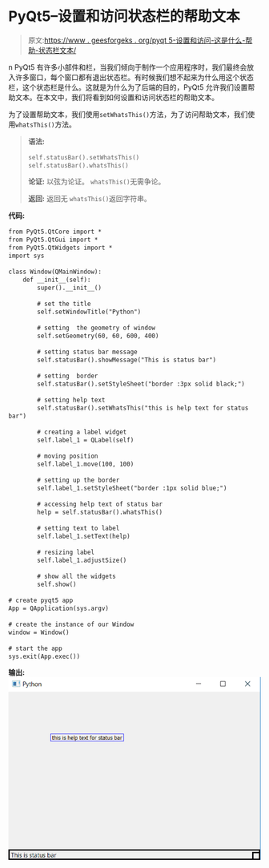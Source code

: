 # PyQt5–设置和访问状态栏的帮助文本

> 原文:[https://www . geesforgeks . org/pyqt 5-设置和访问-这是什么-帮助-状态栏文本/](https://www.geeksforgeeks.org/pyqt5-setting-and-accessing-whats-this-help-text-for-status-bar/)

n PyQt5 有许多小部件和栏，当我们倾向于制作一个应用程序时，我们最终会放入许多窗口，每个窗口都有退出状态栏。有时候我们想不起来为什么用这个状态栏，这个状态栏是什么。这就是为什么为了后端的目的，PyQt5 允许我们设置帮助文本。在本文中，我们将看到如何设置和访问状态栏的帮助文本。

为了设置帮助文本，我们使用`setWhatsThis()`方法，为了访问帮助文本，我们使用`whatsThis()`方法。

> **语法:**
> 
> ```
> self.statusBar().setWhatsThis()
> self.statusBar().whatsThis()
> 
> ```
> 
> **论证:**
> 以弦为论证。
> `whatsThis()`无需争论。
> 
> **返回:**
> 返回无
> `whatsThis()`返回字符串。

**代码:**

```
from PyQt5.QtCore import * 
from PyQt5.QtGui import * 
from PyQt5.QtWidgets import * 
import sys

class Window(QMainWindow):
    def __init__(self):
        super().__init__()

        # set the title
        self.setWindowTitle("Python")

        # setting  the geometry of window
        self.setGeometry(60, 60, 600, 400)

        # setting status bar message
        self.statusBar().showMessage("This is status bar")

        # setting  border
        self.statusBar().setStyleSheet("border :3px solid black;")

        # setting help text
        self.statusBar().setWhatsThis("this is help text for status bar")

        # creating a label widget
        self.label_1 = QLabel(self)

        # moving position
        self.label_1.move(100, 100)

        # setting up the border
        self.label_1.setStyleSheet("border :1px solid blue;")

        # accessing help text of status bar
        help = self.statusBar().whatsThis()

        # setting text to label
        self.label_1.setText(help)

        # resizing label
        self.label_1.adjustSize()

        # show all the widgets
        self.show()

# create pyqt5 app
App = QApplication(sys.argv)

# create the instance of our Window
window = Window()

# start the app
sys.exit(App.exec())
```

**输出:**
![](img/8d201708eca3a5f96729216bb835fc72.png)